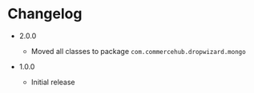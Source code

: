 # Changelog

*   2.0.0
    * Moved all classes to package `com.commercehub.dropwizard.mongo`

*   1.0.0
    *   Initial release
